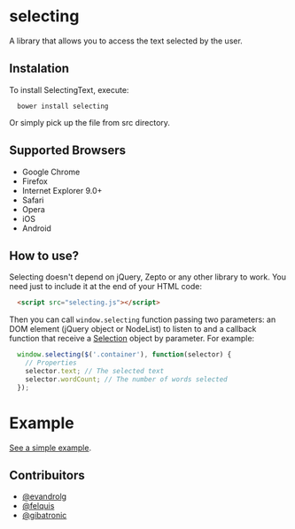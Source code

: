 # selecting
A library that allows you to access the text selected by the user.

## Instalation
To install SelectingText, execute:

```shell
  bower install selecting
```

Or simply pick up the file from src directory.

## Supported Browsers
* Google Chrome
* Firefox
* Internet Explorer 9.0+
* Safari
* Opera
* iOS
* Android

## How to use?
Selecting doesn't depend on jQuery, Zepto or any other library to work. You need just to include it at the end of your HTML code:

```html
  <script src="selecting.js"></script>
```

Then you can call <code>window.selecting</code> function passing two parameters: an DOM element (jQuery object or NodeList) to listen to and a callback function that receive a [Selection](https://developer.mozilla.org/en-US/docs/Web/API/Window.getSelection) object by parameter. For example:

```js
  window.selecting($('.container'), function(selector) {
    // Properties
    selector.text; // The selected text
    selector.wordCount; // The number of words selected
  });
```

# Example
[See a simple example](http://evandrolg.github.io/selecting).

## Contribuitors
- [@evandrolg](http://www.github.com/evandrolg)
- [@felquis](http://www.github.com/felquis)
- [@gibatronic](http://www.github.com/gibatronic)

